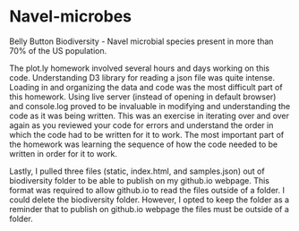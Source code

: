 # Navel-microbes
Belly Button Biodiversity - Navel microbial species present in more than 70% of the US population.




The plot.ly homework involved several hours and days working on this code.  Understanding D3 library for reading a json file was quite intense. Loading in and organizing the data and code was the most difficult part of this homework. Using live server (instead of opening in default browser) and console.log proved to be invaluable in modifying and understanding the code as it was being written. This was an exercise in iterating over and over again as you reviewed your code for errors and understand the order in which the code had to be written for it to work.
The most important part of the homework was learning the sequence of how the code needed to be written in order for it to work.

Lastly, I pulled three files (static, index.html, and samples.json) out of biodiversity folder to be able to publish on my github.io webpage. This format was required to allow github.io to read the files outside of a folder. I could delete the biodiversity folder. However, I opted to keep the folder as a reminder that to publish on github.io webpage the files must be outside of a folder.
